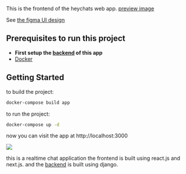 This is the frontend of the heychats web app. [preview image](https://raw.githubusercontent.com/code-meta/heychats-frontend/main/public/heychats-preview.png) 

See [the figma UI design](https://www.figma.com/file/oxGnZmWWayt2Rn9pfbyTky/heychats?type=design&node-id=4-8)  

## Prerequisites to run this project
* **First setup the [backend](https://github.com/code-meta/heychats_backend) of this app**
* [Docker](https://www.docker.com/products/docker-desktop/)

## Getting Started
to build the project:
```bash
docker-compose build app
```

to run the project:
```bash
docker-compose up -d
```
now you can visit the app at http://localhost:3000

![](./public/heychats-preview.svg)

this is a realtime chat application the frontend is built using react.js and next.js.
and the [backend](https://github.com/code-meta/heychats_backend) is built using django.